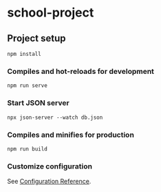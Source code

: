 # school-project

## Project setup
```
npm install
```

### Compiles and hot-reloads for development
```
npm run serve
```

### Start JSON server
```
npx json-server --watch db.json
```

### Compiles and minifies for production
```
npm run build
```



### Customize configuration
See [Configuration Reference](https://cli.vuejs.org/config/).
